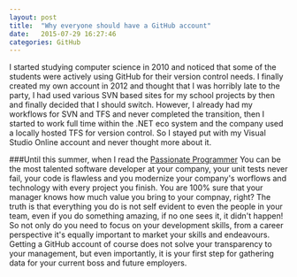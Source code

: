 ```yaml
---
layout: post
title:  "Why everyone should have a GitHub account"
date:   2015-07-29 16:27:46
categories: GitHub
---
```

I started studying computer science in 2010 and noticed that some of the students were actively using GitHub for their version control needs. I finally created my own account in 2012 and thought that I was horribly late to the party, I had used various SVN based sites for my school projects by then and finally decided that I should switch. However, I already had my workflows for SVN and TFS and never completed the transition, then I started to work full time within the .NET eco system and the company used a locally hosted TFS for version control. So I stayed put with my Visual Studio Online account and never thought more about it.

###Until this summer, when I read the [Passionate Programmer](http://www.amazon.com/The-Passionate-Programmer-Remarkable-Development/dp/1934356344)
You can be the most talented software developer at your company, your unit tests never fail, your code is flawless and you modernize your company's worflows and technology with every project you finish. You are 100% sure that your manager knows how much value you bring to your compnay, right?
The truth is that everything you do is not self evident to even the people in your team, even if you do something amazing, if no one sees it, it didn't happen! So not only do you need to focus on your development skills, from a career perspective it's equally important to market your skills and endeavours. Getting a GitHub account of course does not solve your transparency to your management, but even importantly, it is your first step for gathering data for your current boss and future employers.
